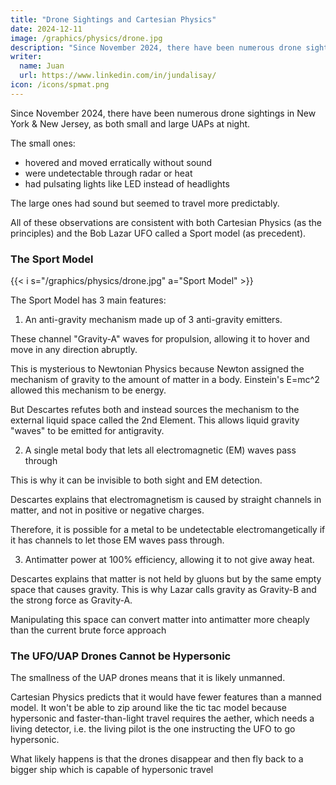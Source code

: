 ```yaml
---
title: "Drone Sightings and Cartesian Physics"
date: 2024-12-11
image: /graphics/physics/drone.jpg
description: "Since November 2024, there have been numerous drone sightings in New York & New Jersey"
writer:
  name: Juan
  url: https://www.linkedin.com/in/jundalisay/
icon: /icons/spmat.png
---
```



Since November 2024, there have been numerous drone sightings in New York & New Jersey, as both small and large UAPs at night.

The small ones:
- hovered and moved erratically without sound
- were undetectable through radar or heat
- had pulsating lights like LED instead of headlights

The large ones had sound but seemed to travel more predictably. 

All of these observations are consistent with both Cartesian Physics (as the principles) and the Bob Lazar UFO called a Sport model (as precedent).


### The Sport Model

{{< i s="/graphics/physics/drone.jpg" a="Sport Model" >}}

The Sport Model has 3 main features:

1. An anti-gravity mechanism made up of 3 anti-gravity emitters. 

These channel "Gravity-A" waves for propulsion, allowing it to hover and move in any direction abruptly.

This is mysterious to Newtonian Physics because Newton assigned the mechanism of gravity to the amount of matter in a body. Einstein's E=mc^2 allowed this mechanism to be energy. 

But Descartes refutes both and instead sources the mechanism to the external liquid space called the 2nd Element. This allows liquid gravity "waves" to be emitted for antigravity.   

2. A single metal body that lets all electromagnetic (EM) waves pass through

This is why it can be invisible to both sight and EM detection.

Descartes explains that electromagnetism is caused by straight channels in matter, and not in positive or negative charges. 

Therefore, it is possible for a metal to be undetectable electromangetically if it has channels to let those EM waves pass through. 

3. Antimatter power at 100% efficiency, allowing it to not give away heat.

Descartes explains that matter is not held by gluons but by the same empty space that causes gravity. This is why Lazar calls gravity as Gravity-B and the strong force as Gravity-A.

Manipulating this space can convert matter into antimatter more cheaply than the current brute force approach


### The UFO/UAP Drones Cannot be Hypersonic

The smallness of the UAP drones means that it is likely unmanned. 

Cartesian Physics predicts that it would have fewer features than a manned model. It won't be able to zip around like the tic tac model because hypersonic and faster-than-light travel requires the aether, which needs a living detector, i.e. the living pilot is the one instructing the UFO to go hypersonic. 

What likely happens is that the drones disappear and then fly back to a bigger ship which is capable of hypersonic travel
